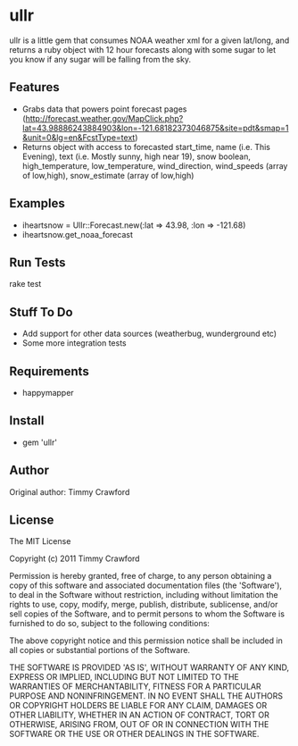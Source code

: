 ullr
===========

ullr is a little gem that consumes NOAA weather xml for a given lat/long, and returns a ruby object with 12 hour forecasts along with some sugar to let you know if any sugar will be falling from the sky.

Features
--------

* Grabs data that powers point forecast pages (http://forecast.weather.gov/MapClick.php?lat=43.98886243884903&lon=-121.68182373046875&site=pdt&smap=1&unit=0&lg=en&FcstType=text)
* Returns object with access to forecasted start_time, name (i.e. This Evening), text (i.e. Mostly sunny, high near 19), snow boolean, high_temperature, low_temperature, wind_direction, wind_speeds (array of low,high), snow_estimate (array of low,high)

Examples
--------

* iheartsnow = Ullr::Forecast.new(:lat => 43.98, :lon => -121.68)
* iheartsnow.get_noaa_forecast

Run Tests
---------

rake test

Stuff To Do
-----------

* Add support for other data sources (weatherbug, wunderground etc)
* Some more integration tests

Requirements
------------

* happymapper

Install
-------

* gem 'ullr'

Author
------

Original author: Timmy Crawford 

License
-------

The MIT License

Copyright (c) 2011 Timmy Crawford

Permission is hereby granted, free of charge, to any person obtaining
a copy of this software and associated documentation files (the
'Software'), to deal in the Software without restriction, including
without limitation the rights to use, copy, modify, merge, publish,
distribute, sublicense, and/or sell copies of the Software, and to
permit persons to whom the Software is furnished to do so, subject to
the following conditions:

The above copyright notice and this permission notice shall be
included in all copies or substantial portions of the Software.

THE SOFTWARE IS PROVIDED 'AS IS', WITHOUT WARRANTY OF ANY KIND,
EXPRESS OR IMPLIED, INCLUDING BUT NOT LIMITED TO THE WARRANTIES OF
MERCHANTABILITY, FITNESS FOR A PARTICULAR PURPOSE AND NONINFRINGEMENT.
IN NO EVENT SHALL THE AUTHORS OR COPYRIGHT HOLDERS BE LIABLE FOR ANY
CLAIM, DAMAGES OR OTHER LIABILITY, WHETHER IN AN ACTION OF CONTRACT,
TORT OR OTHERWISE, ARISING FROM, OUT OF OR IN CONNECTION WITH THE
SOFTWARE OR THE USE OR OTHER DEALINGS IN THE SOFTWARE.
